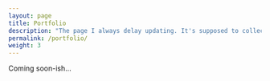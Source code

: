 ```yaml
---
layout: page
title: Portfolio
description: "The page I always delay updating. It's supposed to collect and showcase some of my work."
permalink: /portfolio/
weight: 3
---
```


Coming soon-ish...
